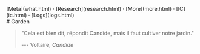 <title>Garden</title>
<nav class="secondary">
[Meta](what.html)
&centerdot;
[Research](research.html)
&centerdot;
[More](more.html)
&centerdot;
[IC](ic.html)
&centerdot;
[Logs](logs.html)
</nav>
# Garden

> "Cela est bien dit, répondit Candide, mais il faut cultiver notre jardin."
>
> --- Voltaire, _Candide_
